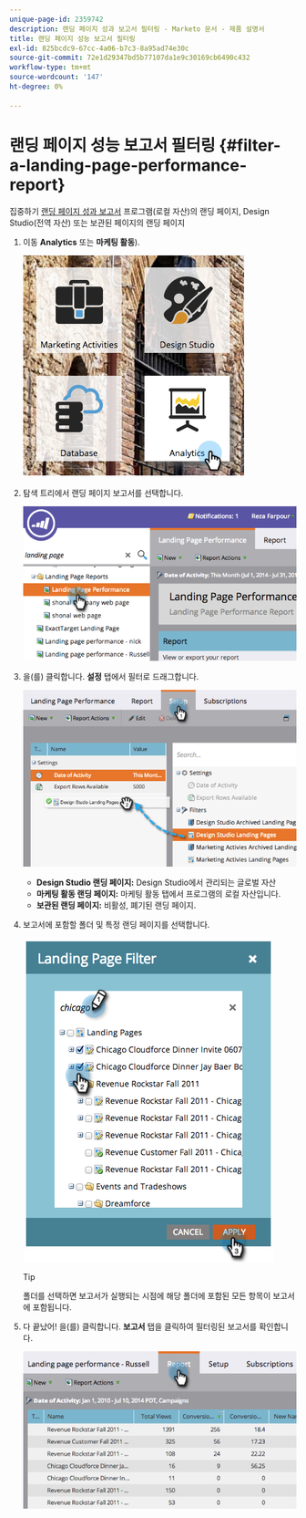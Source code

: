 ```yaml
---
unique-page-id: 2359742
description: 랜딩 페이지 성과 보고서 필터링 - Marketo 문서 - 제품 설명서
title: 랜딩 페이지 성능 보고서 필터링
exl-id: 825bcdc9-67cc-4a06-b7c3-8a95ad74e30c
source-git-commit: 72e1d29347bd5b77107da1e9c30169cb6490c432
workflow-type: tm+mt
source-wordcount: '147'
ht-degree: 0%

---
```


# 랜딩 페이지 성능 보고서 필터링 {#filter-a-landing-page-performance-report}

집중하기 [랜딩 페이지 성과 보고서](/help/marketo/product-docs/demand-generation/landing-pages/understanding-landing-pages/landing-page-performance-report.md) 프로그램(로컬 자산)의 랜딩 페이지, Design Studio(전역 자산) 또는 보관된 페이지의 랜딩 페이지

1. 이동 **Analytics** 또는 **마케팅 활동**).

   ![](assets/analyticstile.png)

1. 탐색 트리에서 랜딩 페이지 보고서를 선택합니다.

   ![](assets/image2014-9-18-15-3a46-3a6.png)

1. 을(를) 클릭합니다. **설정** 탭에서 필터로 드래그합니다.

   ![](assets/image2014-9-18-15-3a46-3a16.png)

   * **Design Studio 랜딩 페이지:** Design Studio에서 관리되는 글로벌 자산
   * **마케팅 활동 랜딩 페이지:** 마케팅 활동 탭에서 프로그램의 로컬 자산입니다.
   * **보관된 랜딩 페이지:** 비활성, 폐기된 랜딩 페이지.

1. 보고서에 포함할 폴더 및 특정 랜딩 페이지를 선택합니다.

   ![](assets/image2014-9-18-15-3a46-3a47.png)

   >[!TIP]
   >
   >폴더를 선택하면 보고서가 실행되는 시점에 해당 폴더에 포함된 모든 항목이 보고서에 포함됩니다.

1. 다 끝났어! 을(를) 클릭합니다. **보고서** 탭을 클릭하여 필터링된 보고서를 확인합니다.

   ![](assets/image2014-9-18-15-3a47-3a21.png)
